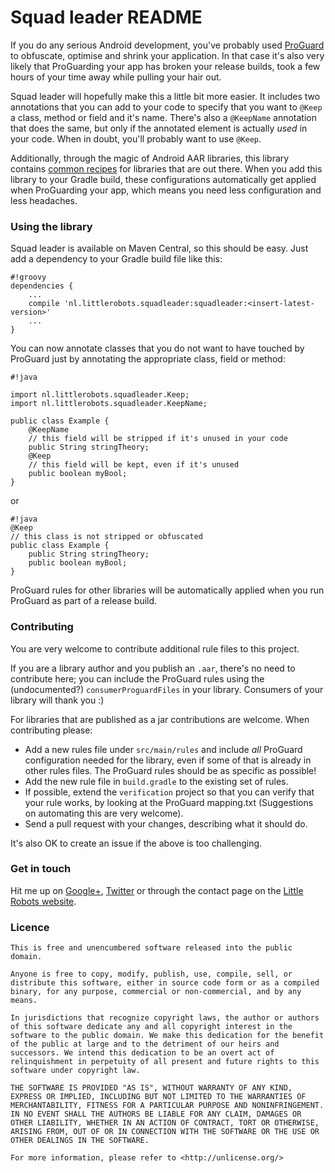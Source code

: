 # Squad leader README #

If you do any serious Android development, you've probably used [ProGuard](proguard.sourceforge.net/index.html) to obfuscate, optimise and shrink your application. In that case it's also very likely that ProGuarding your app has broken your release builds, took a few hours of your time away while pulling your hair out.

Squad leader will hopefully make this a little bit more easier. It includes two annotations that you can add to your code to specify that you want to `@Keep` a class, method or field and it's name. There's also a `@KeepName` annotation that does the same, but only if the annotated element is actually _used_ in your code. When in doubt, you'll probably want to use `@Keep`.

Additionally, through the magic of Android AAR libraries, this library contains [common recipes](https://bitbucket.org/littlerobots/squadleader/src/8d3f1add0d36595d179f19411a9df632b19f6e7e/squadleader/src/rules/) for libraries that are out there. When you add this library to your Gradle build, these configurations automatically get applied when ProGuarding your app, which means you need less configuration and less headaches.

### Using the library ###

Squad leader is available on Maven Central, so this should be easy. Just add a dependency to your Gradle build file like this:

```
#!groovy
dependencies {
    ...
    compile 'nl.littlerobots.squadleader:squadleader:<insert-latest-version>'
    ...
}
```

You can now annotate classes that you do not want to have touched by ProGuard just by annotating the appropriate class, field or method:


```
#!java

import nl.littlerobots.squadleader.Keep;
import nl.littlerobots.squadleader.KeepName;

public class Example {
    @KeepName
    // this field will be stripped if it's unused in your code
    public String stringTheory;
    @Keep
    // this field will be kept, even if it's unused
    public boolean myBool;
}
```

or

```
#!java
@Keep
// this class is not stripped or obfuscated
public class Example {
    public String stringTheory;
    public boolean myBool;
}
```

ProGuard rules for other libraries will be automatically applied when you run ProGuard as part of a release build.

### Contributing ###

You are very welcome to contribute additional rule files to this project. 

If you are a library author and you publish an `.aar`, there's no need to contribute here; you can include the ProGuard rules using the (undocumented?) `consumerProguardFiles` in your library. Consumers of your library will thank you :)

For libraries that are published as a jar contributions are welcome. When contributing please:

* Add a new rules file under `src/main/rules` and include _all_ ProGuard configuration needed for the library, even if some of that is already in other rules files. The ProGuard rules should be as specific as possible!
* Add the new rule file in `build.gradle` to the existing set of rules.
* If possible, extend the `verification` project so that you can verify that your rule works, by looking at the ProGuard mapping.txt (Suggestions on automating this are very welcome).
* Send a pull request with your changes, describing what it should do.

It's also OK to create an issue if the above is too challenging.

### Get in touch ###
Hit me up on [Google+](https://google.com/+hugovisser), [Twitter](https://twitter.com/botteaap) or through the contact page on the [Little Robots website](http://littlerobots.nl).

### Licence ###

```
This is free and unencumbered software released into the public domain.

Anyone is free to copy, modify, publish, use, compile, sell, or
distribute this software, either in source code form or as a compiled
binary, for any purpose, commercial or non-commercial, and by any
means.

In jurisdictions that recognize copyright laws, the author or authors
of this software dedicate any and all copyright interest in the
software to the public domain. We make this dedication for the benefit
of the public at large and to the detriment of our heirs and
successors. We intend this dedication to be an overt act of
relinquishment in perpetuity of all present and future rights to this
software under copyright law.

THE SOFTWARE IS PROVIDED "AS IS", WITHOUT WARRANTY OF ANY KIND,
EXPRESS OR IMPLIED, INCLUDING BUT NOT LIMITED TO THE WARRANTIES OF
MERCHANTABILITY, FITNESS FOR A PARTICULAR PURPOSE AND NONINFRINGEMENT.
IN NO EVENT SHALL THE AUTHORS BE LIABLE FOR ANY CLAIM, DAMAGES OR
OTHER LIABILITY, WHETHER IN AN ACTION OF CONTRACT, TORT OR OTHERWISE,
ARISING FROM, OUT OF OR IN CONNECTION WITH THE SOFTWARE OR THE USE OR
OTHER DEALINGS IN THE SOFTWARE.

For more information, please refer to <http://unlicense.org/>
```